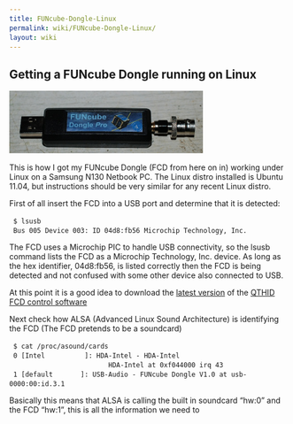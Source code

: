 ```yaml
---
title: FUNcube-Dongle-Linux
permalink: wiki/FUNcube-Dongle-Linux/
layout: wiki
---
```


Getting a FUNcube Dongle running on Linux
-----------------------------------------

<img src="FUNcube-Dongle.jpg" title="My FUNcube Dongle, with an SMA &lt;-&gt; BNC converter attached" alt="My FUNcube Dongle, with an SMA &lt;-&gt; BNC converter attached" width="350" />

This is how I got my FUNcube Dongle (FCD from here on in) working under
Linux on a Samsung N130 Netbook PC. The Linux distro installed is Ubuntu
11.04, but instructions should be very similar for any recent Linux
distro.

First of all insert the FCD into a USB port and determine that it is
detected:

` $ lsusb`  
` Bus 005 Device 003: ID 04d8:fb56 Microchip Technology, Inc.`

The FCD uses a Microchip PIC to handle USB connectivity, so the lsusb
command lists the FCD as a Microchip Technology, Inc. device. As long as
the hex identifier, 04d8:fb56, is listed correctly then the FCD is being
detected and not confused with some other device also connected to USB.

At this point it is a good idea to download the [latest
version](https://sourceforge.net/projects/qthid/files/) of the [QTHID
FCD control
software](http://www.oz9aec.net/index.php/funcube-dongle/qthid-fcd-controller)

Next check how ALSA (Advanced Linux Sound Architecture) is identifying
the FCD (The FCD pretends to be a soundcard)

` $ cat /proc/asound/cards`  
` 0 [Intel          ]: HDA-Intel - HDA-Intel`  
`                         HDA-Intel at 0xf044000 irq 43`  
` 1 [default       ]: USB-Audio - FUNcube Dongle V1.0 at usb-0000:00:id.3.1`

Basically this means that ALSA is calling the built in soundcard “hw:0”
and the FCD “hw:1”, this is all the information we need to
